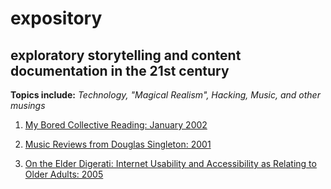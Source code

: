 # expository

## exploratory storytelling and content documentation in the 21st century

__Topics include:__ _Technology, "Magical Realism", Hacking, Music, and other musings_


1. [My Bored Collective Reading: January 2002](https://github.com/sedmonds/expository/blob/master/bored.md#transcript-of-scott-edmonds-reading-at-the-january-2002-bored-collective-a-monthly-spoken-word-performance-at-26-mix-3024-mission-st-san-francisco)

2. [Music Reviews from Douglas Singleton: 2001](https://github.com/sedmonds/expository/blob/master/afrofuturism.md#music-2001-reviews-from-douglas-singleton)

3. [On the Elder Digerati: Internet Usability and Accessibility as Relating to Older Adults: 2005](https://github.com/sedmonds/expository/blob/master/accessibility.md#on-the-elder-digerati-internet-usability-and-accessibility-as-relating-to-older-adults)
